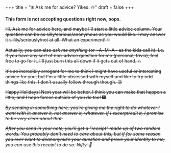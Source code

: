 +++
title = "❄️ Ask me for advice? Yikes. ☃️"
draft = false
+++
<link href="/SimpleForm.css" rel="stylesheet" type="text/css">
<style>
  @keyframes border-pulse {
    0% {
      border-color: #069;
    }
    100% {
      border-color: #09c;
    }
  }
  #advice-form p {
    border: 2px dotted;
    padding: 1em;
    animation: 2s ease-in infinite alternate border-pulse;
  }
</style>

**This form is not accepting questions right now, oops.**

<div style="text-decoration: line-through">

Hi. Ask me for advice here, and maybe I'll start a little advice column. Your question can be as silly/serious/anonymous as you would like. I may answer it sillily/seriously/not at all. What an experiment! ✨

Actually, you can also *ask me anything* (or ~A~M~A~ as the kids call it). I.e. If you have any sort of non-advice question for me (personal, trivia), feel free to go for it. I'll just burn this all down if it gets out of hand. 🔥

It's so incredibly arrogant for me to think I might have useful or interesting advice for you, but I'm a little obsessed with myself and like to try odd things like this. I don't usually follow through though. 😕

Happy Holidays! Next year will be better. I think you can make that happen a little, and I hope forces outside of you do too! 🎆

<div id="advice-form"></div>

*By sending in something here, you're giving me the right to do whatever I want with it: answer it, not answer it, whatever. If I excerpt/edit it, I promise to be very clear about that.*

*After you send in your note, you'll get a "receipt" made up of two random words. You probably don't need to care about this, but if for some reason you ever want to deanonymize your question and prove your identity to me, you can use this receipt to do so. Nifty. 👏*
</div>

<!-- <script src="/SimpleForm.js"></script>
<script>
  var form = new SimpleForm({
  	target: document.querySelector('div#advice-form'),
  	data: {
  		prompt: 'Write me a little letter, if you want! 👇',
  		endpoint: '',
  	},
	});
</script> -->
